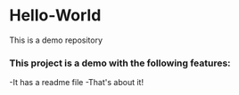 # Hello-World
This is a demo repository
### This project is a demo with the following features:
-It has a readme file
-That's about it!
